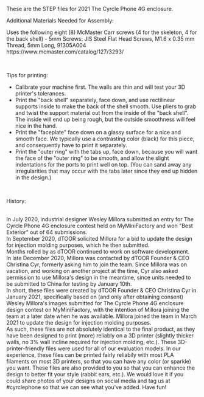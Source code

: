 <p>These are the STEP files for 2021 The Cyrcle Phone 4G enclosure.</p>

<p>Additional Materials Needed for Assembly:</p>
Uses the following eight (8) McMaster Carr screws (4 for the skeleton, 4 for the back shell)
- 5mm Screws: JIS Steel Flat Head Screws, M1.6 x 0.35 mm Thread, 5mm Long, 91305A004 https://www.mcmaster.com/catalog/127/3293/

<br><p>Tips for printing:</p>
- Calibrate your machine first. The walls are thin and will test your 3D printer's tolerances.
- Print the "back shell" separately, face down, and use rectilinear supports inside to make the back of the shell smooth. Use pliers to grab and twist the support material out from the inside of the "back shell". The inside will end up being rough, but the outside smoothness will feel nice in the hand.
- Print the "faceplate" face down on a glassy surface for a nice and smooth face. We typically use a contrasting color (black) for this piece, and consequently have to print it separately.
- Print the "outer ring" with the tabs up, face down, because you will want the face of the "outer ring" to be smooth, and allow the slight indentations for the ports to print well on top. (You can sand away any irregularities that may occur with the tabs later since they end up hidden in the design.)

<br><p>History:</p>
<br>In July 2020, industrial designer Wesley Millora submitted an entry for The Cyrcle Phone 4G enclosure contest held on MyMiniFactory and won "Best Exterior" out of 64 submissions.
<br>In September 2020, dTOOR solicited Millora for a bid to update the design for injection molding purposes, which he then submitted.
<br>Months rolled by as dTOOR continued to work on software development.
<br>In late December 2020, Millora was contacted by dTOOR Founder & CEO Christina Cyr, formerly asking him to join the team. Since Millora was on vacation, and working on another project at the time, Cyr also asked permission to use Millora's design in the meantime, since units needed to be submitted to China for testing by January 10th.
<br>In short, these files were created by dTOOR Founder & CEO Christina Cyr in January 2021, specifically based on (and only after obtaining consent) Wesley Millora's images submitted for The Cyrcle Phone 4G enclosure design contest on MyMiniFactory, with the intention of Millora joining the team at a later date when he was available. Millora joined the team in March 2021 to update the design for injection molding purposes.
<br>As such, these files are not absolutely identical to the final product, as they have been designed to print (more) reliably on a 3D printer (slightly thicker walls, no 3% wall incline required for injection molding, etc.). These 3D-printer-friendly files were used for all of our evaluation models. In our experience, these files can be printed fairly reliabily with most PLA filaments on most 3D printers, so that you can have any color (or sparkle) you want. These files are also provided to you so that you can enhance the design to better fit your style (rabbit ears, etc.). We would love it if you could share photos of your designs on social media and tag us at #cyrclephone so that we can see what you've added. Have fun!
